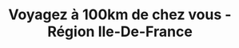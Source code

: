 ---
layout: blocks
title: Voyagez à 100km de chez vous - Région Ile-De-France
page_sections:
- template: navigation-header-w-button
  block: header-1
  logo: "/uploads/2018/06/21/Weekendesk_Wordmark_Primary.png"
  navigation:
  - link: "Ile-De-France"
    link_text: Ile-De-France
  - link: "Provence-Alpes-Côte-d-Azur"
    link_text: Provence-Alpes-Côte d'Azur
  - link: "Auvergne-Rhone-Alpes"
    link_text: Auvergne-Rhone-Alpes
- template: hero-banner-w-image
  block: hero-2
  headline: Voyagez à 100km de chez vous - Région Ile-De-France
  content: Voyagez en région Ile-De-France à 100km de chez vous.
- template: 1-column-text
  block: one-column-1
  headline: Séjours bien-être
  content: "Lorem ipsum dolor sit amet, consectetur adipisicing elit. Temporibus porro, alias tempore necessitatibus esse. Nisi accusantium similique, laboriosam, eum impedit eius iusto eveniet hic atque ullam architecto, aperiam a culpa!"

- template: simple-footer
  block: footer-1
  content: Weekendesk 2020
---